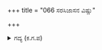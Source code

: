+++
title = "066 ಸರಸಿಜಾಸನ ವಿಷ್ಣು"

+++

<details><summary>ಗದ್ಯ (ಕ.ಗ.ಪ) </summary>

66. 'ಬ್ರಹ್ಮ, ವಿಷ್ಣು ರುದ್ರಾದಿಗಳು ಯಾವ ಶಕ್ತಿಗೆ ನಮಿಸುತ್ತಾರೋ, ಆ ಶಕ್ತಿರೂಪಿಣಿಯೇ ಶಿರಬಾಗಿ ವಂದಿಸುವ ಪರಮೇಶ್ವರನೊಂದಿಗೆ ನಾನು ಸೆಣಸಿದೆನಲ್ಲಾ ! ಶಿವಶಿವಾ' ಎಂದನು.
</details>
